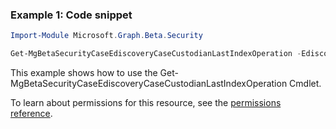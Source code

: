 ### Example 1: Code snippet

```powershellImport-Module Microsoft.Graph.Beta.Security

Get-MgBetaSecurityCaseEdiscoveryCaseCustodianLastIndexOperation -EdiscoveryCaseId $ediscoveryCaseId -EdiscoveryCustodianId $ediscoveryCustodianId
```
This example shows how to use the Get-MgBetaSecurityCaseEdiscoveryCaseCustodianLastIndexOperation Cmdlet.
To learn about permissions for this resource, see the [permissions reference](/graph/permissions-reference).


